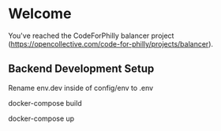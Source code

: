 # Welcome

You've reached the CodeForPhilly balancer project (https://opencollective.com/code-for-philly/projects/balancer).

## Backend Development Setup

Rename env.dev inside of config/env to .env

docker-compose build

docker-compose up
